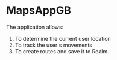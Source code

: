 # MapsAppGB
The application allows: 
1) To determine the current user location
2) To track the user's movements
3) To create routes and save it to Realm.

